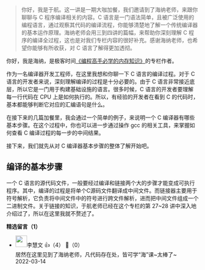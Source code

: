 > 你好，我是于航。这一讲是一期大咖加餐，我们邀请到了海纳老师，来跟你聊聊与 C 程序编译相关的内容。C 语言是一门语法简单，且被广泛使用的编程语言，通过观察其代码的编译流程，你能够清楚地了解一个传统编译器的基本运作原理。海纳老师会用三到四讲的篇幅，来帮助你深刻理解 C 程序的编译全过程，这也是对我们专栏内容的很好补充。感谢海纳老师，也希望你能够有所收获，对 C 语言了解得更加透彻。

你好，我是海纳，是极客时间[《编程高手必学的内存知识》](https://time.geekbang.org/column/intro/100094901?tab=catalog)的专栏作者。

作为一名编译器开发工程师，在这里我想和你聊一下 C 语言的编译过程。对于 C 语言的开发者来说，深刻理解编译的过程是十分必要的。由于 C 语言非常接近底层，所以它是一门用于构建基础设施的语言。很多时候，C 语言的开发者要理解每一行代码在 CPU 上是如何执行的。所以，有经验的开发者在看到 C 的代码时，基本都能够判断它对应的汇编语句是什么。

在接下来的几篇加餐里，我会通过一个简单的例子，来说明一个 C 编译器有哪些基本步骤。在这个过程中，你也可以进一步通过操作 gcc 的相关工具，来掌握如何查看 C 编译过程的每一步的中间结果。

接下来，我们就先从对 C 编译器基本步骤的整体了解开始吧。

## 编译的基本步骤

一个 C 语言的源代码文件，一般要经过编译和链接两个大的步骤才能变成可执行程序。其中，编译的过程是将单个C源码文件翻译成中间文件。而链接器主要用于符号解析，它负责将中间文件中的符号进行跨文件解析，进而把中间文件组成一个二进制文件。关于链接的知识，于航老师已经在这个专栏的第 27~28 讲中深入地介绍过了，所以在这里我就不赘述了。
<div><strong>精选留言（1）</strong></div><ul>
<li><img src="https://thirdwx.qlogo.cn/mmopen/vi_32/MpF5Hia4Qwibdice7Qibk3iamUVZY3KglCymK67n5YEvZjX8GbFY1J2f1RGTbNibpnvicxYZGoJL7oicfbpBIfWTCe7Gbw/132" width="30px"><span>李慧文</span> 👍（4） 💬（0）<div>居然在这里见到了海纳老师，凡代码存在处，皆可学“海”课~太棒了~</div>2022-03-14</li><br/>
</ul>